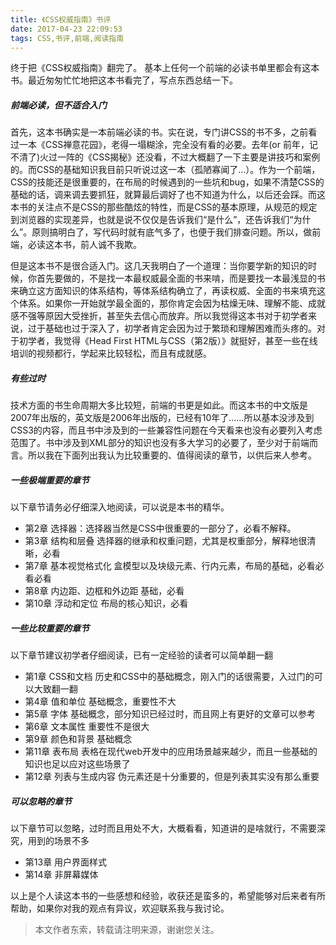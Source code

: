 ```yaml
---
title: 《CSS权威指南》书评
date: 2017-04-23 22:09:53
tags: CSS,书评,前端,阅读指南
---
```


终于把《CSS权威指南》翻完了。
基本上任何一个前端的必读书单里都会有这本书。最近匆匆忙忙地把这本书看完了，写点东西总结一下。

<!-- more-->

##### 前端必读，但不适合入门

首先，这本书确实是一本前端必读的书。实在说，专门讲CSS的书不多，之前看过一本《CSS禅意花园》，老得一塌糊涂，完全没有看的必要。去年(or 前年，记不清了)火过一阵的《CSS揭秘》还没看，不过大概翻了一下主要是讲技巧和案例的。而CSS的基础知识我目前只听说过这一本（孤陋寡闻了…）。作为一个前端，CSS的技能还是很重要的，在布局的时候遇到的一些坑和bug，如果不清楚CSS的基础的话，调来调去要抓狂，就算最后调好了也不知道为什么，以后还会踩。而这本书的关注点不是CSS的那些酷炫的特性，而是CSS的基本原理，从规范的规定到浏览器的实现差异，也就是说不仅仅是告诉我们“是什么”，还告诉我们“为什么”。原则搞明白了，写代码时就有底气多了，也便于我们排查问题。所以，做前端，必读这本书，前人诚不我欺。

但是这本书不是很合适入门。这几天我明白了一个道理：当你要学新的知识的时候，你首先要做的，不是找一本最权威最全面的书来啃，而是要找一本最浅显的书来确立这方面知识的体系结构，等体系结构确立了，再读权威、全面的书来填充这个体系。如果你一开始就学最全面的，那你肯定会因为枯燥无味、理解不能、成就感不强等原因大受挫折，甚至失去信心而放弃。所以我觉得这本书对于初学者来说，过于基础也过于深入了，初学者肯定会因为过于繁琐和理解困难而头疼的。对于初学者，我觉得《Head First HTML与CSS（第2版）》就挺好，甚至一些在线培训的视频都行，学起来比较轻松，而且有成就感。

##### 有些过时

技术方面的书生命周期大多比较短，前端的书更是如此。而这本书的中文版是2007年出版的，英文版是2006年出版的，已经有10年了……所以基本没涉及到CSS3的内容，而且书中涉及到的一些兼容性问题在今天看来也没有必要列入考虑范围了。书中涉及到XML部分的知识也没有多大学习的必要了，至少对于前端而言。所以我在下面列出我认为比较重要的、值得阅读的章节，以供后来人参考。

##### 一些极端重要的章节

以下章节请务必仔细深入地阅读，可以说是本书的精华。

- 第2章 选择器：选择器当然是CSS中很重要的一部分了，必看不解释。
- 第3章 结构和层叠 选择器的继承和权重问题，尤其是权重部分，解释地很清晰，必看
- 第7章 基本视觉格式化  盒模型以及块级元素、行内元素，布局的基础，必看必看必看
- 第8章 内边距、边框和外边距 基础，必看
- 第10章 浮动和定位 布局的核心知识，必看

##### 一些比较重要的章节

以下章节建议初学者仔细阅读，已有一定经验的读者可以简单翻一翻

- 第1章 CSS和文档 历史和CSS中的基础概念，刚入门的话很需要，入过门的可以大致翻一翻
- 第4章 值和单位 基础概念，重要性不大
- 第5章 字体 基础概念，部分知识已经过时，而且网上有更好的文章可以参考
- 第6章 文本属性 重要性不是很大
- 第9章 颜色和背景 基础概念
- 第11章 表布局 表格在现代web开发中的应用场景越来越少，而且一些基础的知识也足以应对这些场景了
- 第12章 列表与生成内容 伪元素还是十分重要的，但是列表其实没有那么重要

##### 可以忽略的章节

以下章节可以忽略，过时而且用处不大，大概看看，知道讲的是啥就行，不需要深究，用到的场景不多

- 第13章 用户界面样式
- 第14章 非屏幕媒体



以上是个人读这本书的一些感想和经验，收获还是蛮多的，希望能够对后来者有所帮助，如果你对我的观点有异议，欢迎联系我与我讨论。



> 本文作者东索，转载请注明来源，谢谢您关注。
